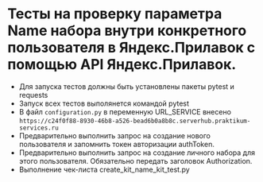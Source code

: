 ﻿# Тесты на проверку параметра Name набора внутри конкретного пользователя в Яндекс.Прилавок с помощью API Яндекс.Прилавок.
- Для запуска тестов должны быть установлены пакеты pytest и requests
- Запуск всех тестов выполянется командой pytest
- В файл `configuration.py` в переменную URL_SERVICE внесено `https://c24f0f88-8930-46b8-a526-bead6b0a8b8c.serverhub.praktikum-services.ru`
- Предварительно выполнить запрос на создание нового пользователя и запомнить токен авторизации authToken.
- Предварительно выполнить запрос на создание личного набора для этого пользователя. Обязательно передать заголовок Authorization.
- Выполнение чек-листа create_kit_name_kit_test.py   
